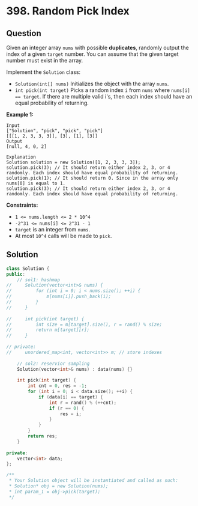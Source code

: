 # 398. Random Pick Index

## Question

Given an integer array `nums` with possible **duplicates**, randomly output the index of a given `target` number. You can assume that the given target number must exist in the array.

Implement the `Solution` class:

* `Solution(int[] nums)` Initializes the object with the array `nums`.
* `int pick(int target)` Picks a random index `i` from `nums` where `nums[i] == target`. If there are multiple valid i's, then each index should have an equal probability of returning.

**Example 1:**

```text
Input
["Solution", "pick", "pick", "pick"]
[[[1, 2, 3, 3, 3]], [3], [1], [3]]
Output
[null, 4, 0, 2]

Explanation
Solution solution = new Solution([1, 2, 3, 3, 3]);
solution.pick(3); // It should return either index 2, 3, or 4 randomly. Each index should have equal probability of returning.
solution.pick(1); // It should return 0. Since in the array only nums[0] is equal to 1.
solution.pick(3); // It should return either index 2, 3, or 4 randomly. Each index should have equal probability of returning.
```

**Constraints:**

* `1 <= nums.length <= 2 * 10^4`
* `-2^31 <= nums[i] <= 2^31 - 1`
* `target` is an integer from `nums`.
* At most `10^4` calls will be made to `pick`.

## Solution

```cpp
class Solution {
public:
    // sol1: hashmap
//     Solution(vector<int>& nums) {
//         for (int i = 0; i < nums.size(); ++i) {
//             m[nums[i]].push_back(i);
//         }
//     }
    
//     int pick(int target) {
//         int size = m[target].size(), r = rand() % size;
//         return m[target][r];
//     }
    
// private:
//     unordered_map<int, vector<int>> m; // store indexes
    
    // sol2: reservior sampling
    Solution(vector<int>& nums) : data(nums) {}
    
    int pick(int target) {
        int cnt = 0, res = -1;
        for (int i = 0; i < data.size(); ++i) {
            if (data[i] == target) {
                int r = rand() % (++cnt);
                if (r == 0) {
                    res = i;
                }
            }
        }
        return res;
    }
    
private:
    vector<int> data;
};

/**
 * Your Solution object will be instantiated and called as such:
 * Solution* obj = new Solution(nums);
 * int param_1 = obj->pick(target);
 */
```

